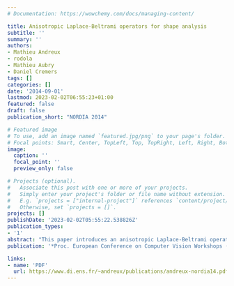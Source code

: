 ```yaml
---
# Documentation: https://wowchemy.com/docs/managing-content/

title: Anisotropic Laplace-Beltrami operators for shape analysis
subtitle: ''
summary: ''
authors:
- Mathieu Andreux
- rodola
- Mathieu Aubry
- Daniel Cremers
tags: []
categories: []
date: '2014-09-01'
lastmod: 2023-02-02T06:55:23+01:00
featured: false
draft: false
publication_short: "NORDIA 2014"

# Featured image
# To use, add an image named `featured.jpg/png` to your page's folder.
# Focal points: Smart, Center, TopLeft, Top, TopRight, Left, Right, BottomLeft, Bottom, BottomRight.
image:
  caption: ''
  focal_point: ''
  preview_only: false

# Projects (optional).
#   Associate this post with one or more of your projects.
#   Simply enter your project's folder or file name without extension.
#   E.g. `projects = ["internal-project"]` references `content/project/deep-learning/index.md`.
#   Otherwise, set `projects = []`.
projects: []
publishDate: '2023-02-02T05:55:22.538826Z'
publication_types:
- '1'
abstract: "This paper introduces an anisotropic Laplace-Beltrami operator for shape analysis. While keeping useful properties of the standard Laplace-Beltrami operator, it introduces variability in the directions of principal curvature, giving rise to a more intuitive and semantically meaningful diffusion process. Although the benefits of anisotropic diffusion have already been noted in the area of mesh processing (e.g. surface regularization), focusing on the Laplacian itself, rather than on the diffusion process it induces, opens the possibility to effectively replace the omnipresent Laplace-Beltrami operator in many shape analysis methods. After providing a mathematical formulation and analysis of this new operator, we derive a practical implementation on discrete meshes. Further, we demonstrate the effectiveness of our new operator when employed in conjunction with different methods for shape segmentation and matching."
publication: '*Proc. European Conference on Computer Vision Workshops (ECCV - NORDIA)*'

links:
- name: 'PDF'
  url: https://www.di.ens.fr/~andreux/publications/andreux-nordia14.pdf
---
```

